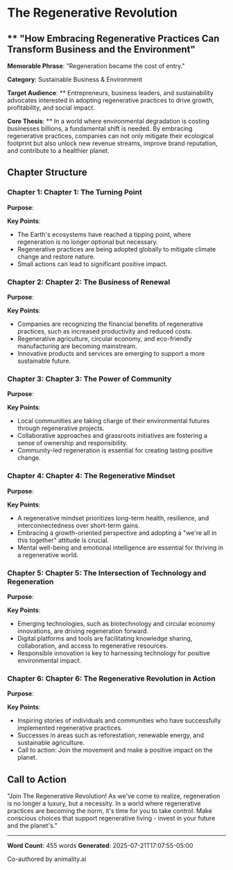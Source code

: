 # The Regenerative Revolution

## ** "How Embracing Regenerative Practices Can Transform Business and the Environment"

**Memorable Phrase**: "Regeneration became the cost of entry."

**Category**: Sustainable Business & Environment

**Target Audience**: ** Entrepreneurs, business leaders, and sustainability advocates interested in adopting regenerative practices to drive growth, profitability, and social impact.

**Core Thesis**: ** In a world where environmental degradation is costing businesses billions, a fundamental shift is needed. By embracing regenerative practices, companies can not only mitigate their ecological footprint but also unlock new revenue streams, improve brand reputation, and contribute to a healthier planet.

## Chapter Structure

### Chapter 1: **Chapter 1: The Turning Point**

**Purpose**: 

**Key Points**:
- The Earth's ecosystems have reached a tipping point, where regeneration is no longer optional but necessary.
- Regenerative practices are being adopted globally to mitigate climate change and restore nature.
- Small actions can lead to significant positive impact.

### Chapter 2: **Chapter 2: The Business of Renewal**

**Purpose**: 

**Key Points**:
- Companies are recognizing the financial benefits of regenerative practices, such as increased productivity and reduced costs.
- Regenerative agriculture, circular economy, and eco-friendly manufacturing are becoming mainstream.
- Innovative products and services are emerging to support a more sustainable future.

### Chapter 3: **Chapter 3: The Power of Community**

**Purpose**: 

**Key Points**:
- Local communities are taking charge of their environmental futures through regenerative projects.
- Collaborative approaches and grassroots initiatives are fostering a sense of ownership and responsibility.
- Community-led regeneration is essential for creating lasting positive change.

### Chapter 4: **Chapter 4: The Regenerative Mindset**

**Purpose**: 

**Key Points**:
- A regenerative mindset prioritizes long-term health, resilience, and interconnectedness over short-term gains.
- Embracing a growth-oriented perspective and adopting a "we're all in this together" attitude is crucial.
- Mental well-being and emotional intelligence are essential for thriving in a regenerative world.

### Chapter 5: **Chapter 5: The Intersection of Technology and Regeneration**

**Purpose**: 

**Key Points**:
- Emerging technologies, such as biotechnology and circular economy innovations, are driving regeneration forward.
- Digital platforms and tools are facilitating knowledge sharing, collaboration, and access to regenerative resources.
- Responsible innovation is key to harnessing technology for positive environmental impact.

### Chapter 6: **Chapter 6: The Regenerative Revolution in Action**

**Purpose**: 

**Key Points**:
- Inspiring stories of individuals and communities who have successfully implemented regenerative practices.
- Successes in areas such as reforestation, renewable energy, and sustainable agriculture.
- Call to action: Join the movement and make a positive impact on the planet.

## Call to Action

"Join The Regenerative Revolution! As we've come to realize, regeneration is no longer a luxury, but a necessity. In a world where regenerative practices are becoming the norm, it's time for you to take control. Make conscious choices that support regenerative living - invest in your future and the planet's."

---

**Word Count**: 455 words
**Generated**: 2025-07-21T17:07:55-05:00

Co-authored by animality.ai
